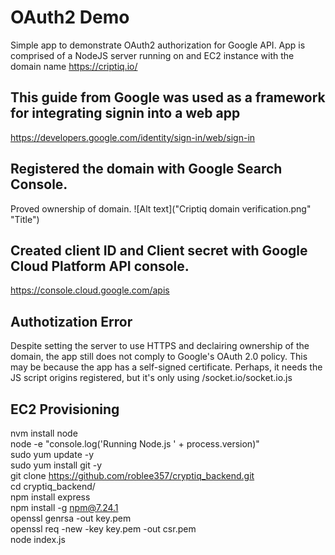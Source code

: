 # OAuth2 Demo
Simple app to demonstrate OAuth2 authorization for Google API.
App is comprised of a NodeJS server running on and EC2 instance with the domain name https://criptiq.io/ 

## This guide from Google was used as a framework for integrating signin into a web app
https://developers.google.com/identity/sign-in/web/sign-in

## Registered the domain with Google Search Console.
Proved ownership of domain.
![Alt text]("Criptiq domain verification.png" "Title")

## Created client ID and Client secret with Google Cloud Platform API console.
https://console.cloud.google.com/apis

## Authotization Error
Despite setting the server to use HTTPS and declairing ownership of the domain, the app still does not comply to Google's OAuth 2.0 policy. This may be because the app has a self-signed certificate. Perhaps, it needs the JS script origins registered, but it's only using /socket.io/socket.io.js 

## EC2 Provisioning
nvm install node	<br>
node -e "console.log('Running Node.js ' + process.version)"	<br>
sudo yum update -y	<br>
sudo yum install git -y	<br>
git clone https://github.com/roblee357/cryptiq_backend.git	<br>
cd cryptiq_backend/	<br>
npm install express	<br>
npm install -g npm@7.24.1	<br>
openssl genrsa -out key.pem	<br>
openssl req -new -key key.pem -out csr.pem	<br>
node index.js	<br>


